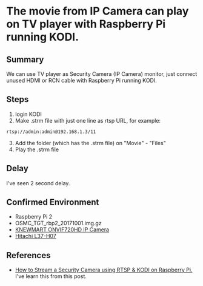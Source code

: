 # The movie from IP Camera can play on TV player with Raspberry Pi running KODI.

## Summary
We can use TV player as Security Camera (IP Camera) monitor, just connect unused HDMI or RCN cable with Raspberry Pi running KODI.

## Steps
1. login KODI
2. Make .strm file with just one line as rtsp URL, for example:
```bash:IPCAM.strm
rtsp://admin:admin@192.168.1.3/11
```

3. Add the folder (which has the .strm file) on "Movie" - "Files"
4. Play the .strm file

## Delay
I've seen 2 second delay.


## Confirmed Environment
- Raspberry Pi 2
- OSMC_TGT_rbp2_20171001.img.gz
- [KNEWMART ONVIF720HD IP Camera](https://www.amazon.co.jp/gp/product/B06X3YVBF5/ref=oh_aui_detailpage_o02_s00?ie=UTF8&psc=1)
- [Hitachi L37-H07](http://av.hitachi.co.jp/tv/woooh07/spec/37v.html)

## References
- [How to Stream a Security Camera using RTSP & KODI on Raspberry Pi.](https://www.arcdyn.com/articles/how-to-stream-a-security-camera-using-rtsp-kodi-on-raspberry-pi/) I've learn this from this post.

